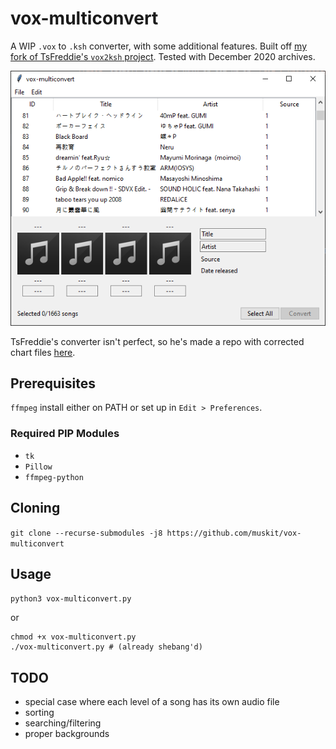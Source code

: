 # vox-multiconvert
A WIP `.vox` to `.ksh` converter, with some additional features. Built off [my fork of TsFreddie's `vox2ksh` project](https://github.com/muskit/VOX2KSH).
Tested with December 2020 archives.

![preview screenshot](assets/preview.png)

TsFreddie's converter isn't perfect, so he's made a repo with corrected chart files [here](https://github.com/TsFreddie/KSHConvertFix).

## Prerequisites
`ffmpeg` install either on PATH or set up in `Edit > Preferences`.

### Required PIP Modules
* `tk`
* `Pillow`
* `ffmpeg-python`

## Cloning
`git clone --recurse-submodules -j8 https://github.com/muskit/vox-multiconvert`

## Usage
`python3 vox-multiconvert.py`

or

```
chmod +x vox-multiconvert.py
./vox-multiconvert.py # (already shebang'd)
```

## TODO
* special case where each level of a song has its own audio file
* sorting
* searching/filtering
* proper backgrounds
